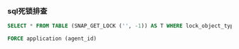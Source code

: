 

### sql死锁排查

```sql
SELECT * FROM TABLE (SNAP_GET_LOCK ('', -1)) AS T WHERE lock_object_type = 'TABLE_LOCK' 

FORCE application (agent_id)
```